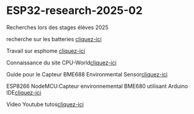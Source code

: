 # ESP32-research-2025-02
Recherches lors des stages élèves 2025

recherche sur les batteries [cliquez-ici](https://www.amazon.fr/diymore-Shield-Raspberry-Arduino-ESP8266/dp/B0822Q4VS4?dib=eyJ2IjoiMSJ9.-M4wBeB3oWeng4FReJ0NewvUf2ofoLKN4kg7wkirX9uQIdDmdbIUbdErIfIHlSnhkgQy0U6SBL8N0ISni_JgAzxb5alDecLo7W1Jc0Gd_ldtwC3731OXFmMTue8IjZJxEGHFBJHfP7bAL9Zwq8Gdhg.TDDTmY8zI7UhnujTPOV_f9hp9NzowpvxT8G_hyRpyvo&dib_tag=se&keywords=batterie%2Besp32&qid=1747297511&sr=8-1&th=1)

Travail sur esphome [cliquez-ici](http://homeassistant.local:8123/hassio/addon/5c53de3b_esphome/info?addon=5c53de3b_esphome&rereposito_url=https%3A%2F%2Fgithub.com%2Fesphome%2Fhome-assistant-addon)

Connaissance du site CPU-World[cliquez-ici](https://www.cpu-world.com/)

Guide pour le Capteur BME688 Environmental Sensor[cliquez-ici](https://seengreat.com/wiki/162/bme680-environmental-sensor-bme688-environmental-sensor)

ESP8266 NodeMCU:Capteur environnemental BME680 utilisant Arduino IDE[cliquez-ici](https://www.raspberryme.com/esp8266-nodemcu-capteur-environnemental-bme680-utilisant-arduino-ide/)

Video Youtube tutos[cliquez-ici](https://www.youtube.com/watch?v=joAkJ9QA2bw)
